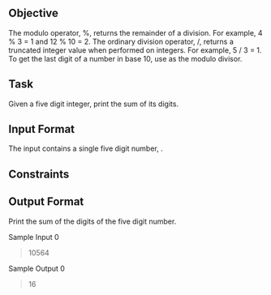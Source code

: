 ## Objective

The modulo operator, %, returns the remainder of a division. For example, 4 % 3 = 1 and 12 % 10 = 2. The ordinary division operator, /, returns a truncated integer value when performed on integers. For example, 5 / 3 = 1. To get the last digit of a number in base 10, use  as the modulo divisor.

## Task

Given a five digit integer, print the sum of its digits.

## Input Format

The input contains a single five digit number, .

## Constraints


## Output Format

Print the sum of the digits of the five digit number.

Sample Input 0

> 10564

Sample Output 0

> 16
